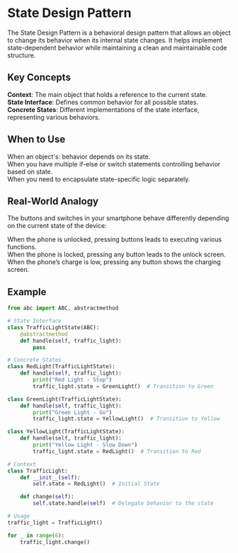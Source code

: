 # State Design Pattern

The State Design Pattern is a behavioral design pattern that allows an object to change its behavior when its internal state changes. It helps implement state-dependent behavior while maintaining a clean and maintainable code structure.

## Key Concepts

**Context**: The main object that holds a reference to the current state.  
**State Interface**: Defines common behavior for all possible states.  
**Concrete States**: Different implementations of the state interface, representing various behaviors.  

## When to Use

When an object's: behavior depends on its state.  
When you have multiple if-else or switch statements controlling behavior based on state.  
When you need to encapsulate state-specific logic separately.  

## Real-World Analogy

The buttons and switches in your smartphone behave differently depending on the current state of the device:

When the phone is unlocked, pressing buttons leads to executing various functions.  
When the phone is locked, pressing any button leads to the unlock screen.  
When the phone’s charge is low, pressing any button shows the charging screen.

## Example

```python
from abc import ABC, abstractmethod

# State Interface
class TrafficLightState(ABC):
    @abstractmethod
    def handle(self, traffic_light):
        pass

# Concrete States
class RedLight(TrafficLightState):
    def handle(self, traffic_light):
        print("Red Light - Stop")
        traffic_light.state = GreenLight()  # Transition to Green

class GreenLight(TrafficLightState):
    def handle(self, traffic_light):
        print("Green Light - Go")
        traffic_light.state = YellowLight()  # Transition to Yellow

class YellowLight(TrafficLightState):
    def handle(self, traffic_light):
        print("Yellow Light - Slow Down")
        traffic_light.state = RedLight()  # Transition to Red

# Context
class TrafficLight:
    def __init__(self):
        self.state = RedLight()  # Initial State

    def change(self):
        self.state.handle(self)  # Delegate behavior to the state

# Usage
traffic_light = TrafficLight()

for _ in range(6):
    traffic_light.change()

```

